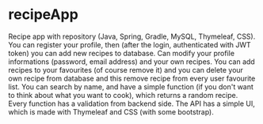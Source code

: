 # recipeApp
Recipe app with repository (Java, Spring, Gradle, MySQL, Thymeleaf, CSS). You can register your profile, then (after the login, authenticated with JWT token) you can add new recipes to database. Can modify your profile informations (password, email address) and your own recipes. You can add recipes to your favourites (of course remove it) and you can delete your own recipe from database and this remove recipe from every user favourite list. You can search by name, and have a simple function (if you don't want to think about what you want to cook), which returns a random recipe. Every function has a validation from backend side. The API has a simple UI, which is made with Thymeleaf and CSS (with some bootstrap).
